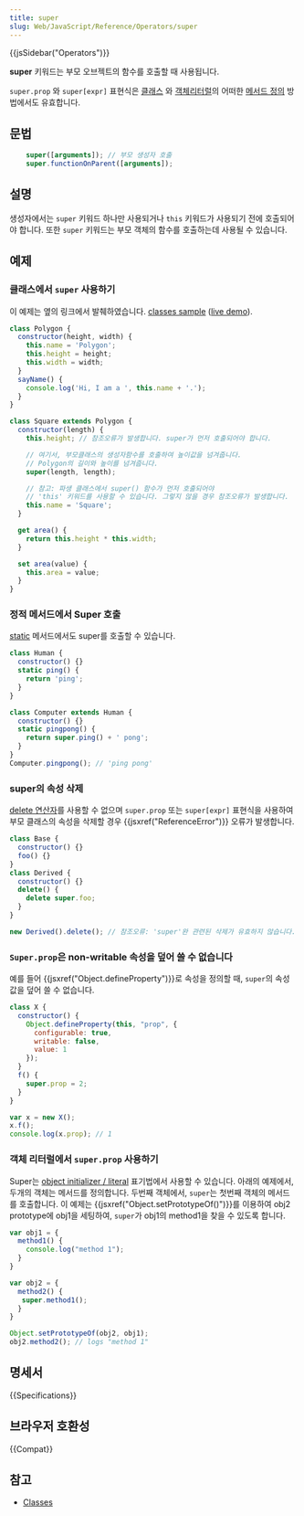 ```yaml
---
title: super
slug: Web/JavaScript/Reference/Operators/super
---
```


{{jsSidebar("Operators")}}

**super** 키워드는 부모 오브젝트의 함수를 호출할 때 사용됩니다.

`super.prop` 와 `super[expr]` 표현식은 [클래스](/ko/docs/Web/JavaScript/Reference/Classes) 와 [객체리터럴](/ko/docs/Web/JavaScript/Reference/Operators/Object_initializer)의 어떠한 [메서드 정의](/ko/docs/Web/JavaScript/Reference/Functions/Method_definitions) 방법에서도 유효합니다.

## 문법

```js
    super([arguments]); // 부모 생성자 호출
    super.functionOnParent([arguments]);
```

## 설명

생성자에서는 `super` 키워드 하나만 사용되거나 `this` 키워드가 사용되기 전에 호출되어야 합니다. 또한 `super` 키워드는 부모 객체의 함수를 호출하는데 사용될 수 있습니다.

## 예제

### 클래스에서 `super` 사용하기

이 예제는 옆의 링크에서 발췌하였습니다. [classes sample](https://github.com/GoogleChrome/samples/blob/gh-pages/classes-es6/index.html) ([live demo](https://googlechrome.github.io/samples/classes-es6/index.html)).

```js
class Polygon {
  constructor(height, width) {
    this.name = 'Polygon';
    this.height = height;
    this.width = width;
  }
  sayName() {
    console.log('Hi, I am a ', this.name + '.');
  }
}

class Square extends Polygon {
  constructor(length) {
    this.height; // 참조오류가 발생합니다. super가 먼저 호출되어야 합니다.

    // 여기서, 부모클래스의 생성자함수를 호출하여 높이값을 넘겨줍니다.
    // Polygon의 길이와 높이를 넘겨줍니다.
    super(length, length);

    // 참고: 파생 클래스에서 super() 함수가 먼저 호출되어야
    // 'this' 키워드를 사용할 수 있습니다. 그렇지 않을 경우 참조오류가 발생합니다.
    this.name = 'Square';
  }

  get area() {
    return this.height * this.width;
  }

  set area(value) {
    this.area = value;
  }
}
```

### 정적 메서드에서 Super 호출

[static](/ko/docs/Web/JavaScript/Reference/Classes/static) 메서드에서도 super를 호출할 수 있습니다.

```js
class Human {
  constructor() {}
  static ping() {
    return 'ping';
  }
}

class Computer extends Human {
  constructor() {}
  static pingpong() {
    return super.ping() + ' pong';
  }
}
Computer.pingpong(); // 'ping pong'
```

### super의 속성 삭제

[delete 연산자](/ko/docs/Web/JavaScript/Reference/Operators/delete)를 사용할 수 없으며 `super.prop` 또는 `super[expr]` 표현식을 사용하여 부모 클래스의 속성을 삭제할 경우 {{jsxref("ReferenceError")}} 오류가 발생합니다.

```js
class Base {
  constructor() {}
  foo() {}
}
class Derived {
  constructor() {}
  delete() {
    delete super.foo;
  }
}

new Derived().delete(); // 참조오류: 'super'완 관련된 삭제가 유효하지 않습니다.
```

### `Super.prop`은 non-writable 속성을 덮어 쓸 수 없습니다

예를 들어 {{jsxref("Object.defineProperty")}}로 속성을 정의할 때, `super`의 속성 값을 덮어 쓸 수 없습니다.

```js
class X {
  constructor() {
    Object.defineProperty(this, "prop", {
      configurable: true,
      writable: false,
      value: 1
    });
  }
  f() {
    super.prop = 2;
  }
}

var x = new X();
x.f();
console.log(x.prop); // 1
```

### 객체 리터럴에서 `super.prop` 사용하기

Super는 [object initializer / literal](/ko/docs/Web/JavaScript/Reference/Operators/Object_initializer) 표기법에서 사용할 수 있습니다. 아래의 예제에서, 두개의 객체는 메서드를 정의합니다. 두번째 객체에서, `super`는 첫번째 객체의 메서드를 호출합니다. 이 예제는 {{jsxref("Object.setPrototypeOf()")}}를 이용하여 obj2 prototype에 obj1을 세팅하여, `super`가 obj1의 method1을 찾을 수 있도록 합니다.

```js
var obj1 = {
  method1() {
    console.log("method 1");
  }
}

var obj2 = {
  method2() {
   super.method1();
  }
}

Object.setPrototypeOf(obj2, obj1);
obj2.method2(); // logs "method 1"
```

## 명세서

{{Specifications}}

## 브라우저 호환성

{{Compat}}

## 참고

- [Classes](/ko/docs/Web/JavaScript/Reference/Classes)
